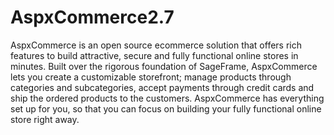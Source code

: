 # AspxCommerce2.7
AspxCommerce is an open source ecommerce solution that offers rich features to build attractive, secure and fully functional online stores in minutes. Built over the rigorous foundation of SageFrame, AspxCommerce lets you create a customizable storefront; manage products through categories and subcategories, accept payments through credit cards and ship the ordered products to the customers. AspxCommerce has everything set up for you, so that you can focus on building your fully functional online store right away. 
